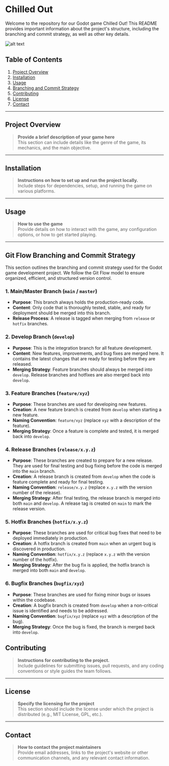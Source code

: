 # Chilled Out

Welcome to the repository for our Godot game Chilled Out! This README provides important information about the project's structure, including the branching and commit strategy, as well as other key details.

![alt text](https://github.com/joshuaparmenter/Chilled-Out/blob/setup/DALL%C2%B7E%202025-03-08%2018.44.34%20-%20A%20logo%20for%20a%20cyberpunk%20pixel%20art%20dungeon%20crawler%20game%2C%20incorporating%20USB%20ports%20and%20wires.%20The%20design%20should%20have%20a%20futuristic%20and%20gritty%20cyberpunk%20aes.webp)

## Table of Contents

1. [Project Overview](#project-overview)
2. [Installation](#installation)
3. [Usage](#usage)
4. [Branching and Commit Strategy](#git-flow-branching-and-commit-strategy)
5. [Contributing](#contributing)
6. [License](#license)
7. [Contact](#contact)

---

## Project Overview

> **Provide a brief description of your game here**  
> This section can include details like the genre of the game, its mechanics, and the main objective.

---

## Installation

> **Instructions on how to set up and run the project locally.**  
> Include steps for dependencies, setup, and running the game on various platforms.

---

## Usage

> **How to use the game**  
> Provide details on how to interact with the game, any configuration options, or how to get started playing.

---

## Git Flow Branching and Commit Strategy

This section outlines the branching and commit strategy used for the Godot game development project. We follow the Git Flow model to ensure organized, efficient, and structured version control.

### 1. **Main/Master Branch** (`main` / `master`)
- **Purpose**: This branch always holds the production-ready code.
- **Content**: Only code that is thoroughly tested, stable, and ready for deployment should be merged into this branch.
- **Release Process**: A release is tagged when merging from `release` or `hotfix` branches.

### 2. **Develop Branch** (`develop`)
- **Purpose**: This is the integration branch for all feature development.
- **Content**: New features, improvements, and bug fixes are merged here. It contains the latest changes that are ready for testing before they are released.
- **Merging Strategy**: Feature branches should always be merged into `develop`. Release branches and hotfixes are also merged back into `develop`.

### 3. **Feature Branches** (`feature/xyz`)
- **Purpose**: These branches are used for developing new features.
- **Creation**: A new feature branch is created from `develop` when starting a new feature.
- **Naming Convention**: `feature/xyz` (replace `xyz` with a description of the feature).
- **Merging Strategy**: Once a feature is complete and tested, it is merged back into `develop`.

### 4. **Release Branches** (`release/x.y.z`)
- **Purpose**: These branches are created to prepare for a new release. They are used for final testing and bug fixing before the code is merged into the `main` branch.
- **Creation**: A release branch is created from `develop` when the code is feature complete and ready for final testing.
- **Naming Convention**: `release/x.y.z` (replace `x.y.z` with the version number of the release).
- **Merging Strategy**: After final testing, the release branch is merged into both `main` and `develop`. A release tag is created on `main` to mark the release version.

### 5. **Hotfix Branches** (`hotfix/x.y.z`)
- **Purpose**: These branches are used for critical bug fixes that need to be deployed immediately in production.
- **Creation**: A hotfix branch is created from `main` when an urgent bug is discovered in production.
- **Naming Convention**: `hotfix/x.y.z` (replace `x.y.z` with the version number of the hotfix).
- **Merging Strategy**: After the bug fix is applied, the hotfix branch is merged into both `main` and `develop`.

### 6. **Bugfix Branches** (`bugfix/xyz`)
- **Purpose**: These branches are used for fixing minor bugs or issues within the codebase.
- **Creation**: A bugfix branch is created from `develop` when a non-critical issue is identified and needs to be addressed.
- **Naming Convention**: `bugfix/xyz` (replace `xyz` with a description of the bug).
- **Merging Strategy**: Once the bug is fixed, the branch is merged back into `develop`.

## Contributing

> **Instructions for contributing to the project.**  
> Include guidelines for submitting issues, pull requests, and any coding conventions or style guides the team follows.

---

## License

> **Specify the licensing for the project**  
> This section should include the license under which the project is distributed (e.g., MIT License, GPL, etc.).

---

## Contact

> **How to contact the project maintainers**  
> Provide email addresses, links to the project's website or other communication channels, and any relevant contact information.

